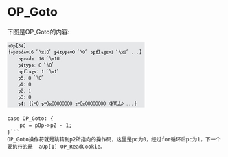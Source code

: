 # OP_Goto
下图是OP_Goto的内容:

 ![](4-5-4.jpg)
```
case OP_Goto: {
	pc = pOp->p2 - 1;
}```
OP_Goto操作符就是跳转到p2所指向的操作码，这里是pc为0，经过for循环后pc为1。下一个要执行的是  aOp[1] OP_ReadCookie。
